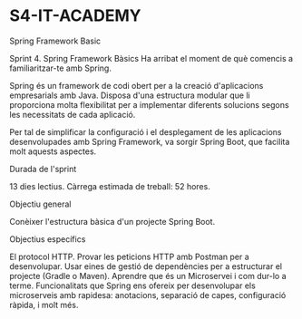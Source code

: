 # S4-IT-ACADEMY
Spring Framework Basic

Sprint 4. Spring Framework Bàsics
Ha arribat el moment de què comencis a familiaritzar-te amb Spring.

Spring és un framework de codi obert per a la creació d'aplicacions empresarials amb Java. Disposa d'una estructura modular que li proporciona molta flexibilitat per a implementar diferents solucions segons les necessitats de cada aplicació.

Per tal de simplificar la configuració i el desplegament de les aplicacions desenvolupades amb Spring Framework, va sorgir Spring Boot, que facilita molt aquests aspectes.



Durada de l'sprint

13 dies lectius. Càrrega estimada de treball: 52 hores.


Objectiu general

Conèixer l'estructura bàsica d'un projecte Spring Boot.


Objectius específics

El protocol HTTP.
Provar les peticions HTTP amb Postman per a desenvolupar.
Usar eines de gestió de dependències per a estructurar el projecte (Gradle o Maven).
Aprendre que és un Microservei i com dur-lo a terme.
Funcionalitats que Spring ens ofereix per desenvolupar els microserveis amb rapidesa: anotacions, separació de capes, configuració ràpida, i molt més.
